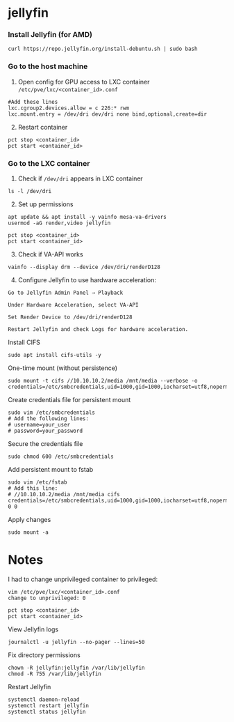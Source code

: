 # jellyfin

### Install Jellyfin (for AMD)

`curl https://repo.jellyfin.org/install-debuntu.sh | sudo bash`

### Go to the host machine

1. Open config for GPU access to LXC container `/etc/pve/lxc/<container_id>.conf`

```
#Add these lines
lxc.cgroup2.devices.allow = c 226:* rwm
lxc.mount.entry = /dev/dri dev/dri none bind,optional,create=dir
```

2. Restart container

```
pct stop <container_id>
pct start <container_id>
```

### Go to the LXC container

1. Check if `/dev/dri` appears in LXC container

```
ls -l /dev/dri
```

2. Set up permissions

```
apt update && apt install -y vainfo mesa-va-drivers
usermod -aG render,video jellyfin

pct stop <container_id>
pct start <container_id>
```

3. Check if VA-API works

```
vainfo --display drm --device /dev/dri/renderD128

```

4. Configure Jellyfin to use hardware acceleration:

```
Go to Jellyfin Admin Panel → Playback

Under Hardware Acceleration, select VA-API

Set Render Device to /dev/dri/renderD128

Restart Jellyfin and check Logs for hardware acceleration.

```

Install CIFS

```
sudo apt install cifs-utils -y
```

One-time mount (without persistence)

```
sudo mount -t cifs //10.10.10.2/media /mnt/media --verbose -o credentials=/etc/smbcredentials,uid=1000,gid=1000,iocharset=utf8,noperm,vers=3.0
```

Create credentials file for persistent mount

```
sudo vim /etc/smbcredentials
# Add the following lines:
# username=your_user
# password=your_password
```

Secure the credentials file

```
sudo chmod 600 /etc/smbcredentials
```

Add persistent mount to fstab

```
sudo vim /etc/fstab
# Add this line:
# //10.10.10.2/media /mnt/media cifs credentials=/etc/smbcredentials,uid=1000,gid=1000,iocharset=utf8,noperm,vers=3.0 0 0
```

Apply changes

```
sudo mount -a
```

# Notes

I had to change unprivileged container to privileged:

```
vim /etc/pve/lxc/<container_id>.conf
change to unprivileged: 0

pct stop <container_id>
pct start <container_id>
```

View Jellyfin logs

```
journalctl -u jellyfin --no-pager --lines=50
```

Fix directory permissions

```
chown -R jellyfin:jellyfin /var/lib/jellyfin
chmod -R 755 /var/lib/jellyfin
```

Restart Jellyfin

```
systemctl daemon-reload
systemctl restart jellyfin
systemctl status jellyfin
```
